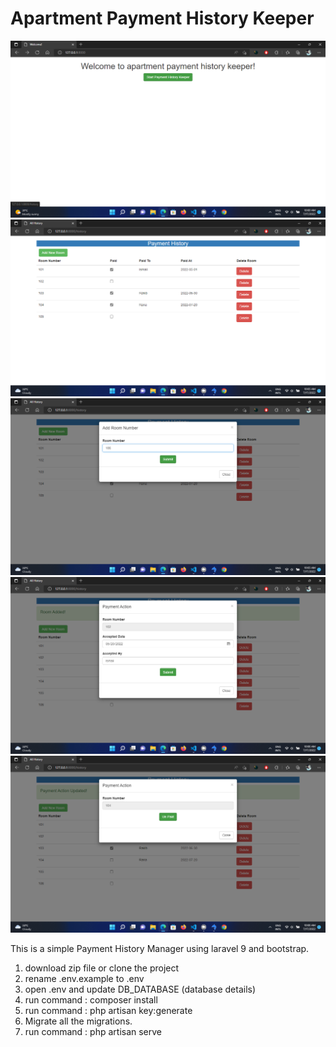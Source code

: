 <h1>Apartment Payment History Keeper</h1>
<img src="images/1.png">
<img src="images/2.png">
<img src="images/3.png">
<img src="images/4.png">
<img src="images/5.png">

This is a simple Payment History Manager using laravel 9 and bootstrap.

1) download zip file or clone the project
2) rename .env.example to .env
3) open .env and update DB_DATABASE (database details)
4) run command : composer install
5) run command : php artisan key:generate
6) Migrate all the migrations.
7) run command : php artisan serve



